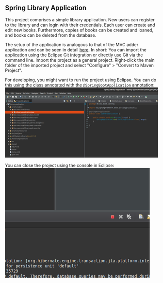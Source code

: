 ## Spring Library Application
This project comprises a simple library application. New users can register to the library and can login with their credentials.
Each user can create and edit new books. Furthermore, copies of books can be created and loaned, and books
can be deleted from the database.


The setup of the application is analogous to that of the MVC adder application and can be seen in detail [here](https://wwu-pi.github.io/tutorials/lectures/acse/030_importing_sample_projects.html#mvc).
In short: You can import the application using the Eclipse Git integration or directly use Git via the command line. Import the project as a general project.
Right-click the main folder of the imported project and select "Configure" > "Convert to Maven Project".

For developing, you might want to run the project using Eclipse. You can do this using the class annotated with the <code>@SpringBootApplication</code> annotation:
![](images/StartApp.png)

You can close the project using the console in Eclipse: 
![](images/CloseApp.png)


